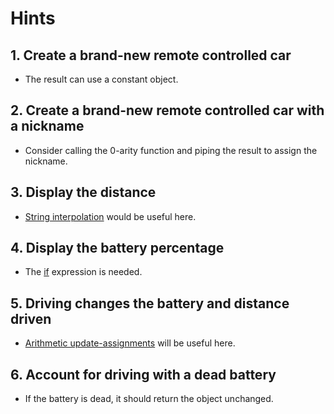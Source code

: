 # Hints

## 1. Create a brand-new remote controlled car

- The result can use a constant object.

## 2. Create a brand-new remote controlled car with a nickname

- Consider calling the 0-arity function and piping the result to assign the nickname.

## 3. Display the distance

- [String interpolation][string-interpolation] would be useful here.

## 4. Display the battery percentage

- The [if][if-then-else] expression is needed.

## 5. Driving changes the battery and distance driven

- [Arithmetic update-assignments][update-assn] will be useful here.

## 6. Account for driving with a dead battery

- If the battery is dead, it should return the object unchanged.

[string-interpolation]: https://jqlang.github.io/jq/manual/v1.7/#string-interpolation
[if-then-else]: https://jqlang.github.io/jq/manual/v1.7/#if-then-else-end
[update-assn]: https://jqlang.github.io/jq/manual/v1.7/#arithmetic-update-assignment
